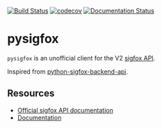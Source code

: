 [![Build Status](https://travis-ci.org/optimdata/pysigfox.svg?branch=master)](https://travis-ci.org/optimdata/pysigfox)
[![codecov](https://codecov.io/gh/optimdata/pysigfox/branch/master/graph/badge.svg)](https://codecov.io/gh/optimdata/pysigfox)
[![Documentation Status](https://readthedocs.com/projects/inuse-pysigfox/badge/?version=latest&token=9ae214b02c982eb9632fb078aabb9b47db229adae27be4357f4d0b381e8f0cff)](https://inuse-pysigfox.readthedocs-hosted.com/en/latest/?badge=latest)

# pysigfox

`pysigfox` is an unofficial client for the V2 [sigfox API](https://support.sigfox.com/apidocs). 

Inspired from [python-sigfox-backend-api](https://github.com/mjuenema/python-sigfox-backend-api).

## Resources

- [Official sigfox API documentation](https://support.sigfox.com/apidocs)
- [Documentation](https://inuse-pysigfox.readthedocs-hosted.com/en/latest/)